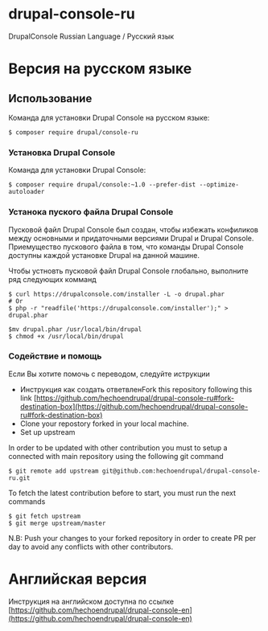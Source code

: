 # drupal-console-ru
DrupalConsole Russian Language / Pусский язык

# Версия на русском языке

## Использование

Команда для установки Drupal Console на русском языке:

```
$ composer require drupal/console-ru
```

### Установка Drupal Console

Команда для установки Drupal Console:

```
$ composer require drupal/console:~1.0 --prefer-dist --optimize-autoloader
```

### Устанока пуского файла Drupal Console

Пусковой файл Drupal Console был создан, чтобы избежать конфиликов между основными и придаточными версиями Drupal и Drupal Console. Приемущество пускового файла в том, что команды Drupal Console доступны каждой установке Drupal на данной машине.

Чтобы устновть пусковой файл Drupal Console глобально, выполните ряд следующих комманд

```
$ curl https://drupalconsole.com/installer -L -o drupal.phar
# Or 
$ php -r "readfile('https://drupalconsole.com/installer');" > drupal.phar

$mv drupal.phar /usr/local/bin/drupal
$ chmod +x /usr/local/bin/drupal
```

### Содействие и помощь

Если Вы хотите помочь с переводом, следуйте иструкции

- Инструкция как создать ответвленFork this repository following this link [https://github.com/hechoendrupal/drupal-console-ru#fork-destination-box](https://github.com/hechoendrupal/drupal-console-ru#fork-destination-box)
- Clone your repostory forked in your local machine.
- Set up upstream

In order to be updated with other contribution you must to setup a connected with main repository using the following git command

```
$ git remote add upstream git@github.com:hechoendrupal/drupal-console-ru.git
```

To fetch the latest contribution before to start, you must run the next commands
```
$ git fetch upstream
$ git merge upstream/master
```

N.B: Push your changes to your forked repository in order to create PR per day to avoid any conflicts with other contributors.

# Английская версия

Инструкция на английском доступна по ссылке [https://github.com/hechoendrupal/drupal-console-en](https://github.com/hechoendrupal/drupal-console-en)
